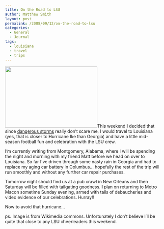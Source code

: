 ```yaml
---
title: On the Road to LSU
author: Matthew Smith
layout: post
permalink: /2008/09/12/on-the-road-to-lsu
categories:
  - General
  - Journal
tags:
  - louisiana
  - travel
  - trips
---
```

<a rel="lightbox" href="http://digivation.net/wp-content/uploads/2008/09/800px-lsu_cheerleader.jpg"><img class="right" title="LSU Cheerleader" src="http://digivation.net/wp-content/uploads/2008/09/800px-lsu_cheerleader-300x199.jpg" alt="" width="300" height="199" /></a>This weekend I decided that since [dangerous storms][1] really don&#8217;t scare me, I would travel to Louisiana (yes, that is closer to Hurricane Ike than Georgia) and have a little mid-season football fun and celebration with the LSU crew.

I&#8217;m currently writing from Montgomery, Alabama, where I will be spending the night and morning with my friend Matt before we head on over to Louisiana. So far I&#8217;ve driven through some nasty rain in Georgia and had to replace my aging car battery in Columbus&#8230; hopefully the rest of the trip will run smoothly and without any further car repair purchases.

Tomorrow night should find us at a pub crawl in New Orleans and then Saturday will be filled with tailgating goodness. I plan on returning to Metro Macon sometime Sunday evening, armed with tails of debaucheries and video evidence of our celebrations. Hurray!!

Now to avoid that hurricane&#8230;

ps. Image is from Wikimedia commons. Unfortunately I don&#8217;t believe I&#8217;ll be quite that close to any LSU cheerleaders this weekend.

 [1]: http://www.weather.com/newscenter/hurricanecentral/update/index.html?from=hp_news